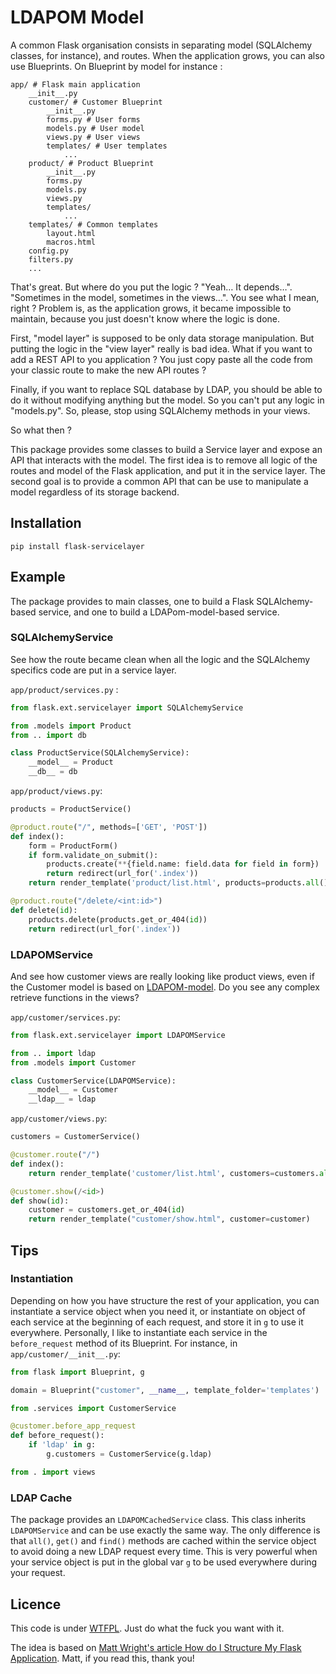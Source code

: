 # LDAPOM Model

A common Flask organisation consists in separating model (SQLAlchemy classes, for instance), and routes. When the application grows, you can also use Blueprints. On Blueprint by model for instance :

```
app/ # Flask main application
    __init__.py
    customer/ # Customer Blueprint
        __init__.py
        forms.py # User forms
        models.py # User model
        views.py # User views
        templates/ # User templates
            ...
    product/ # Product Blueprint
        __init__.py
        forms.py
        models.py
        views.py
        templates/
            ...
    templates/ # Common templates
        layout.html
        macros.html
    config.py
    filters.py
    ...
```

That's great. But where do you put the logic ? "Yeah… It depends…". "Sometimes in the model, sometimes in the views…". You see what I mean, right ? Problem is, as the application grows, it became impossible to maintain, because you just doesn't know where the logic is done.

First, "model layer" is supposed to be only data storage manipulation. But putting the logic in the "view layer" really is bad idea. What if you want to add a REST API to you application ? You just copy paste all the code from your classic route to make the new API routes ?

Finally, if you want to replace SQL database by LDAP, you should be able to do it without modifying anything but the model. So you can't put any logic in "models.py". So, please, stop using SQLAlchemy methods in your views.

So what then ?

This package provides some classes to build a Service layer and expose an API that interacts with the model. The first idea is to remove all logic of the routes and model of the Flask application, and put it in the service layer. The second goal is to provide a common API that can be use to manipulate a model regardless of its storage backend.

## Installation

    pip install flask-servicelayer

## Example

The package provides to main classes, one to build a Flask SQLAlchemy-based service, and one to build a LDAPom-model-based service.

### SQLAlchemyService

See how the route became clean when all the logic and the SQLAlchemy specifics code are put in a service layer.

`app/product/services.py` :

```python
from flask.ext.servicelayer import SQLAlchemyService

from .models import Product
from .. import db

class ProductService(SQLAlchemyService):
    __model__ = Product
    __db__ = db
```

`app/product/views.py`:

```python
products = ProductService()

@product.route("/", methods=['GET', 'POST'])
def index():
    form = ProductForm()
    if form.validate_on_submit():
        products.create(**{field.name: field.data for field in form})
        return redirect(url_for('.index'))
    return render_template('product/list.html', products=products.all(), form=form)

@product.route("/delete/<int:id>")
def delete(id):
    products.delete(products.get_or_404(id))
    return redirect(url_for('.index'))
```

### LDAPOMService

And see how customer views are really looking like product views, even if the Customer model is based on [LDAPOM-model](https://github.com/sysnove/ldapom-model). Do you see any complex retrieve functions in the views?

`app/customer/services.py`:

```python
from flask.ext.servicelayer import LDAPOMService

from .. import ldap
from .models import Customer

class CustomerService(LDAPOMService):
    __model__ = Customer
    __ldap__ = ldap
```

`app/customer/views.py`:

```python
customers = CustomerService()

@customer.route("/")
def index():
    return render_template('customer/list.html', customers=customers.all())

@customer.show(/<id>)
def show(id):
    customer = customers.get_or_404(id)
    return render_template("customer/show.html", customer=customer)
```

## Tips

### Instantiation

Depending on how you have structure the rest of your application, you can instantiate a service object when you need it, or instantiate on object of each service at the beginning of each request, and store it in `g` to use it everywhere. Personally, I like to instantiate each service in the `before_request` method of its Blueprint. For instance, in `app/customer/__init__.py`:

```python
from flask import Blueprint, g

domain = Blueprint("customer", __name__, template_folder='templates')

from .services import CustomerService

@customer.before_app_request
def before_request():
    if 'ldap' in g:
        g.customers = CustomerService(g.ldap)

from . import views
```

### LDAP Cache

The package provides an `LDAPOMCachedService` class. This class inherits `LDAPOMService` and can be use exactly the same way. The only difference is that `all()`, `get()` and `find()` methods are cached within the service object to avoid doing a new LDAP request every time. This is very powerful when your service object is put in the global var `g` to be used everywhere during your request.

## Licence

This code is under [WTFPL](https://en.wikipedia.org/wiki/WTFPL). Just do what the fuck you want with it.

The idea is based on [Matt Wright's article How do I Structure My Flask Application](http://mattupstate.com/python/2013/06/26/how-i-structure-my-flask-applications.html#s2c). Matt, if you read this, thank you!
